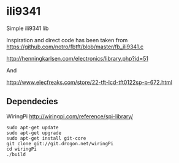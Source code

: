 ili9341
=======

Simple ili9341 lib


Inspiration and direct code has been taken from
https://github.com/notro/fbtft/blob/master/fb_ili9341.c

http://henningkarlsen.com/electronics/library.php?id=51

And

http://www.elecfreaks.com/store/22-tft-lcd-tft0122sp-p-672.html

Dependecies
-----------
WiringPi
http://wiringpi.com/reference/spi-library/

	sudo apt-get update
	sudo apt-get upgrade
	sudo apt-get install git-core
	git clone git://git.drogon.net/wiringPi
	cd wiringPi
	./build

